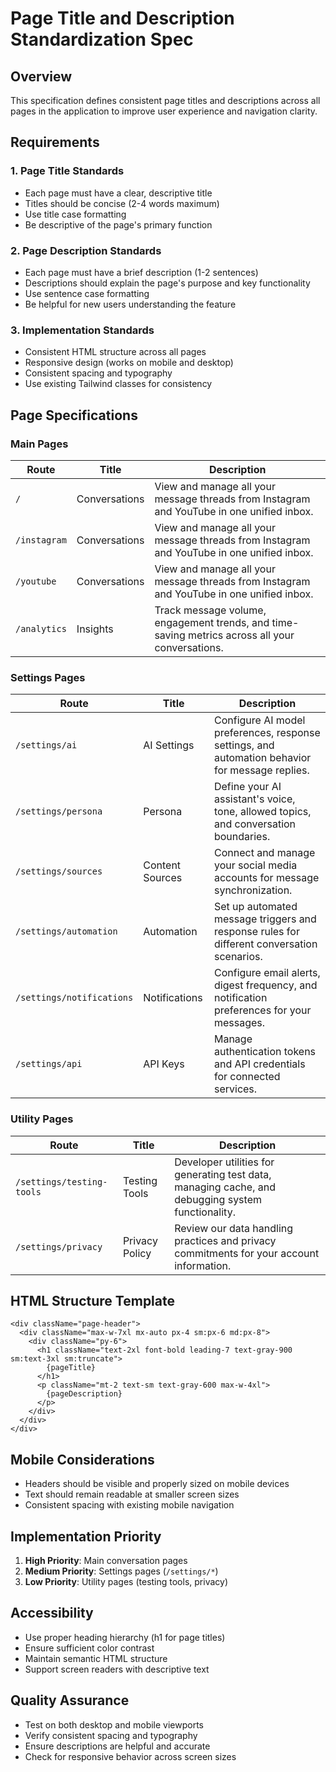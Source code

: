 
# Page Title and Description Standardization Spec

## Overview
This specification defines consistent page titles and descriptions across all pages in the application to improve user experience and navigation clarity.

## Requirements

### 1. Page Title Standards
- Each page must have a clear, descriptive title
- Titles should be concise (2-4 words maximum)
- Use title case formatting
- Be descriptive of the page's primary function

### 2. Page Description Standards
- Each page must have a brief description (1-2 sentences)
- Descriptions should explain the page's purpose and key functionality
- Use sentence case formatting
- Be helpful for new users understanding the feature

### 3. Implementation Standards
- Consistent HTML structure across all pages
- Responsive design (works on mobile and desktop)
- Consistent spacing and typography
- Use existing Tailwind classes for consistency

## Page Specifications

### Main Pages

| Route | Title | Description |
|-------|-------|-------------|
| `/` | Conversations | View and manage all your message threads from Instagram and YouTube in one unified inbox. |
| `/instagram` | Conversations | View and manage all your message threads from Instagram and YouTube in one unified inbox. |
| `/youtube` | Conversations | View and manage all your message threads from Instagram and YouTube in one unified inbox. |
| `/analytics` | Insights | Track message volume, engagement trends, and time-saving metrics across all your conversations. |

### Settings Pages

| Route | Title | Description |
|-------|-------|-------------|
| `/settings/ai` | AI Settings | Configure AI model preferences, response settings, and automation behavior for message replies. |
| `/settings/persona` | Persona | Define your AI assistant's voice, tone, allowed topics, and conversation boundaries. |
| `/settings/sources` | Content Sources | Connect and manage your social media accounts for message synchronization. |
| `/settings/automation` | Automation | Set up automated message triggers and response rules for different conversation scenarios. |
| `/settings/notifications` | Notifications | Configure email alerts, digest frequency, and notification preferences for your messages. |
| `/settings/api` | API Keys | Manage authentication tokens and API credentials for connected services. |

### Utility Pages

| Route | Title | Description |
|-------|-------|-------------|
| `/settings/testing-tools` | Testing Tools | Developer utilities for generating test data, managing cache, and debugging system functionality. |
| `/settings/privacy` | Privacy Policy | Review our data handling practices and privacy commitments for your account information. |

## HTML Structure Template

```tsx
<div className="page-header">
  <div className="max-w-7xl mx-auto px-4 sm:px-6 md:px-8">
    <div className="py-6">
      <h1 className="text-2xl font-bold leading-7 text-gray-900 sm:text-3xl sm:truncate">
        {pageTitle}
      </h1>
      <p className="mt-2 text-sm text-gray-600 max-w-4xl">
        {pageDescription}
      </p>
    </div>
  </div>
</div>
```

## Mobile Considerations
- Headers should be visible and properly sized on mobile devices
- Text should remain readable at smaller screen sizes
- Consistent spacing with existing mobile navigation

## Implementation Priority
1. **High Priority**: Main conversation pages
2. **Medium Priority**: Settings pages (`/settings/*`)
3. **Low Priority**: Utility pages (testing tools, privacy)

## Accessibility
- Use proper heading hierarchy (h1 for page titles)
- Ensure sufficient color contrast
- Maintain semantic HTML structure
- Support screen readers with descriptive text

## Quality Assurance
- Test on both desktop and mobile viewports
- Verify consistent spacing and typography
- Ensure descriptions are helpful and accurate
- Check for responsive behavior across screen sizes
